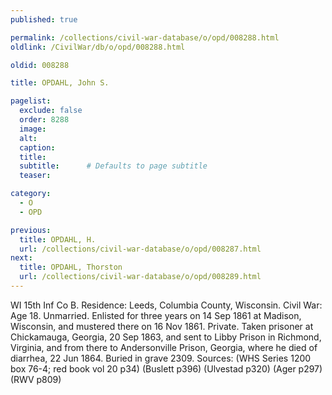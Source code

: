 ```yaml
---
published: true

permalink: /collections/civil-war-database/o/opd/008288.html
oldlink: /CivilWar/db/o/opd/008288.html

oldid: 008288

title: OPDAHL, John S.

pagelist:
  exclude: false
  order: 8288
  image: 
  alt:
  caption:
  title:
  subtitle:      # Defaults to page subtitle
  teaser:

category: 
  - O 
  - OPD

previous:
  title: OPDAHL, H.
  url: /collections/civil-war-database/o/opd/008287.html  
next:
  title: OPDAHL, Thorston
  url: /collections/civil-war-database/o/opd/008289.html   
---
```

WI 15th Inf Co B. Residence: Leeds, Columbia County, Wisconsin. Civil War: Age 18. Unmarried. Enlisted for three years on 14 Sep 1861 at Madison, Wisconsin, and mustered there on 16 Nov 1861. Private. Taken prisoner at Chickamauga, Georgia, 20 Sep 1863, and sent to Libby Prison in Richmond, Virginia, and from there to Andersonville Prison, Georgia, where he died of diarrhea, 22 Jun 1864. Buried in grave 2309. Sources: (WHS Series 1200 box 76-4; red book vol 20 p34) (Buslett p396) (Ulvestad p320) (Ager p297) (RWV p809)